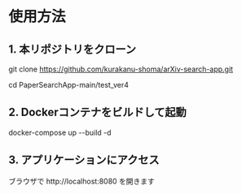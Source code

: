 # 使用方法
## 1. 本リポジトリをクローン
git clone https://github.com/kurakanu-shoma/arXiv-search-app.git

cd PaperSearchApp-main/test_ver4

## 2. Dockerコンテナをビルドして起動
docker-compose up --build -d

## 3. アプリケーションにアクセス
ブラウザで http://localhost:8080 を開きます
